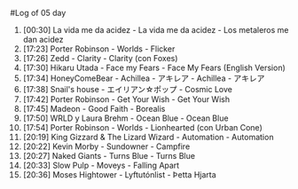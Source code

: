 #Log of 05 day

1. [00:30] La vida me da acidez - La vida me da acidez - Los metaleros me dan acidez
1. [17:23] Porter Robinson - Worlds - Flicker
1. [17:26] Zedd - Clarity - Clarity (con Foxes)
1. [17:30] Hikaru Utada - Face my Fears - Face My Fears (English Version)
1. [17:34] HoneyComeBear - Achillea - アキレア - Achillea - アキレア
1. [17:38] Snail's house - エイリアン☆ポップ - Cosmic Love
1. [17:42] Porter Robinson - Get Your Wish - Get Your Wish
1. [17:45] Madeon - Good Faith - Borealis
1. [17:50] WRLD y Laura Brehm - Ocean Blue - Ocean Blue
1. [17:54] Porter Robinson - Worlds - Lionhearted (con Urban Cone)
1. [20:19] King Gizzard & The Lizard Wizard - Automation - Automation
1. [20:22] Kevin Morby - Sundowner - Campfire
1. [20:27] Naked Giants - Turns Blue - Turns Blue
1. [20:33] Slow Pulp - Moveys - Falling Apart
1. [20:36] Moses Hightower - Lyftutónlist - Þetta Hjarta
